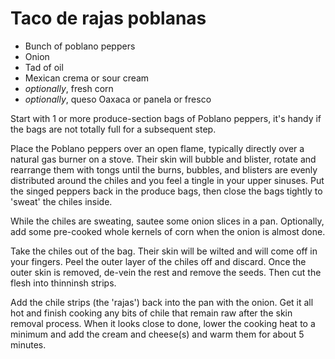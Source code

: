 Taco de rajas poblanas
======================

* Bunch of poblano peppers
* Onion
* Tad of oil
* Mexican crema or sour cream
* *optionally*, fresh corn
* *optionally*, queso Oaxaca or panela or fresco

Start with 1 or more produce-section bags of Poblano peppers,
it's handy if the bags are not totally full for a subsequent step.

Place the Poblano peppers over an open flame, typically directly
over a natural gas burner on a stove. Their skin will bubble and blister,
rotate and rearrange them with tongs until the burns, bubbles, and
blisters are evenly distributed around the chiles and you feel a tingle
in your upper sinuses. Put the singed peppers back in the produce bags,
then close the bags tightly to 'sweat' the chiles inside.

While the chiles are sweating, sautee some onion slices in a pan.
Optionally, add some pre-cooked whole kernels of corn when the onion is
almost done.

Take the chiles out of the bag. Their skin will be wilted and will come off
in your fingers. Peel the outer layer of the chiles off and discard. Once
the outer skin is removed, de-vein the rest and remove the seeds. Then
cut the flesh into thinninsh strips.

Add the chile strips (the 'rajas') back into the pan with the onion. Get it
all hot and finish cooking any bits of chile that remain raw after the
skin removal process. When it looks close to done, lower the cooking heat
to a minimum and add the cream and cheese(s) and warm them for about 5 minutes.

